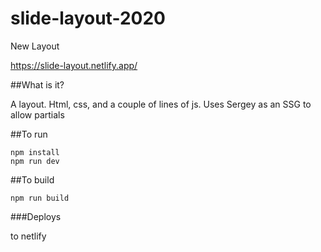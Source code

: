 # slide-layout-2020
New Layout

https://slide-layout.netlify.app/

##What is it?

A layout. Html, css, and a couple of lines of js. Uses Sergey as an SSG to allow partials

##To run

```
npm install
npm run dev
```

##To build 

```
npm run build
```

###Deploys

to netlify

